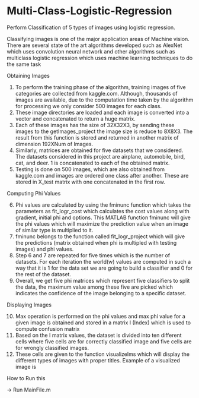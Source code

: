 # Multi-Class-Logistic-Regression
Perform Classification of 5 types of images using logistic regression.

Classifying images is one of the major application areas of Machine vision. There are several state of the
art algorithms developed such as AlexNet which uses convolution neural network and other algorithms
such as multiclass logistic regression which uses machine learning techniques to do the same task

Obtaining Images

1) To perform the training phase of the algorithm, training images of five categories are collected from
kaggle.com. Although, thousands of images are available, due to the computation time taken by the
algorithm for processing we only consider 500 images for each class.
2) These image directories are loaded and each image is converted into a vector and concatenated to return
a huge matrix.
3) Each of these images has the size of 32X32X3, by sending these images to the getImages_project the
image size is reduce to 8X8X3. The result from this function is stored and returned in another matrix of
dimension 192XNum of Images.
4) Similarly, matrices are obtained for five datasets that we considered. The datasets considered in this
project are airplane, automobile, bird, cat, and deer. 1 is concatenated to each of the obtained matrix.
5) Testing is done on 500 images, which are also obtained from kaggle.com and images are ordered one class
after another. These are stored in X_test matrix with one concatenated in the first row.

Computing Phi Values

6) Phi values are calculated by using the fminunc function which takes the parameters as fit_logr_cost which
calculates the cost values along with gradient, initial phi and options. This MATLAB function fminunc will
give the phi values which will maximize the prediction value when an image of similar type is multiplied
to it.
7) fminunc belongs to the function called fit_logr_project which will give the predictions (matrix obtained
when phi is multipled with testing images) and phi values.
8) Step 6 and 7 are repeated for five times which is the number of datasets. For each iteration the world(w)
values are computed in such a way that it is 1 for the data set we are going to build a classifier and 0 for
the rest of the dataset.
9) Overall, we get five phi matrices which represent five classifiers to split the data, the maximum value
among these five are picked which indicates the confidence of the image belonging to a specific dataset.

Displaying Images

10) Max operation is performed on the phi values and max phi value for a given image is obtained and stored
in a matrix I (Index) which is used to compute confusion matrix
11) Based on the I matrix values, the dataset is divided into ten different cells where five cells are for correctly
classified image and five cells are for wrongly classified images.
12) These cells are given to the function visualizeIms which will display the different types of images with
proper titles. Example of a visualized image is

How to Run this

-> Run MainFile.m
